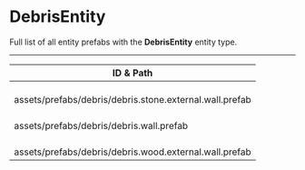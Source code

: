 # DebrisEntity
Full list of all <Badge type="warning" text="3"/> entity prefabs with the **DebrisEntity** entity type.

---
| ID & Path |
| --- |
| <a href="#3573484548"><Badge id="3573484548" type="tip" text="#"/></a> <Badge type="tip" text="3573484548"/> <br> assets/prefabs/debris/debris.stone.external.wall.prefab |
| <a href="#1424066995"><Badge id="1424066995" type="tip" text="#"/></a> <Badge type="tip" text="1424066995"/> <br> assets/prefabs/debris/debris.wall.prefab |
| <a href="#2304619954"><Badge id="2304619954" type="tip" text="#"/></a> <Badge type="tip" text="2304619954"/> <br> assets/prefabs/debris/debris.wood.external.wall.prefab |
